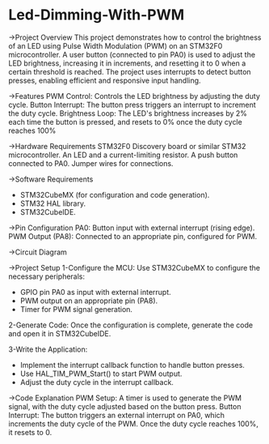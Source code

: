 # Led-Dimming-With-PWM

->Project Overview
This project demonstrates how to control the brightness of an LED using Pulse Width Modulation (PWM) on an STM32F0 microcontroller. A user button (connected to pin PA0) is used to adjust the LED brightness, increasing it in increments, and resetting it to 0 when a certain threshold is reached. The project uses interrupts to detect button presses, enabling efficient and responsive input handling.

->Features
PWM Control: Controls the LED brightness by adjusting the duty cycle.
Button Interrupt: The button press triggers an interrupt to increment the duty cycle.
Brightness Loop: The LED's brightness increases by 2% each time the button is pressed, and resets to 0% once the duty cycle reaches 100%

->Hardware Requirements
STM32F0 Discovery board or similar STM32 microcontroller.
An LED and a current-limiting resistor.
A push button connected to PA0.
Jumper wires for connections.

->Software Requirements
* STM32CubeMX (for configuration and code generation).
* STM32 HAL library.
* STM32CubeIDE.

->Pin Configuration
PA0: Button input with external interrupt (rising edge).
PWM Output (PA8): Connected to an appropriate pin, configured for PWM.

->Circuit Diagram


->Project Setup
1-Configure the MCU: Use STM32CubeMX to configure the necessary peripherals:
* GPIO pin PA0 as input with external interrupt.
* PWM output on an appropriate pin (PA8).
* Timer for PWM signal generation.

2-Generate Code: Once the configuration is complete, generate the code and open it in STM32CubeIDE.

3-Write the Application:
* Implement the interrupt callback function to handle button presses.
* Use HAL_TIM_PWM_Start() to start PWM output.
* Adjust the duty cycle in the interrupt callback.

->Code Explanation
PWM Setup: A timer is used to generate the PWM signal, with the duty cycle adjusted based on the button press.
Button Interrupt: The button triggers an external interrupt on PA0, which increments the duty cycle of the PWM. Once the duty cycle reaches 100%, it resets to 0.

